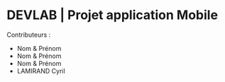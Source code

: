# DEVLAB | Projet application Mobile

Contributeurs :
- Nom & Prénom
- Nom & Prénom
- Nom & Prénom
- LAMIRAND Cyril
